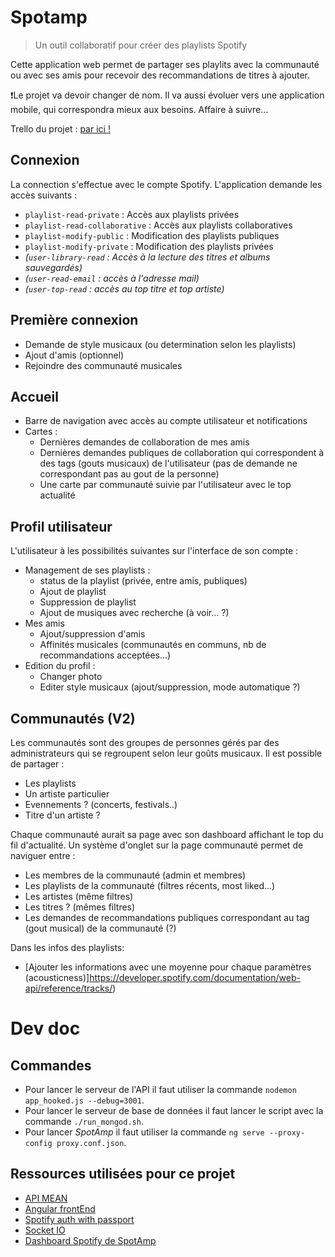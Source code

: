 # Spotamp
> Un outil collaboratif pour créer des playlists Spotify

Cette application web permet de partager ses playlits avec la communauté ou avec ses amis pour recevoir des recommandations de titres à ajouter. 

:heavy_exclamation_mark:Le projet va devoir changer de nom. Il va aussi évoluer vers une application mobile, qui correspondra mieux aux besoins. Affaire à suivre...

Trello du projet : [par ici !](https://trello.com/b/YvqnQF0R/spotamp)

## Connexion

La connection s'effectue avec le compte Spotify. L'application demande les accès suivants : 
* `playlist-read-private` : Accès aux playlists privées
* `playlist-read-collaborative` : Accès aux playlists collaboratives
* `playlist-modify-public` : Modification des playlists publiques
* `playlist-modify-private` : Modification des playlists privées
* *(`user-library-read` : Accès à la lecture des  titres et albums sauvegardés)*
* *(`user-read-email` : accès à l'adresse mail)*
* *(`user-top-read` : accès au top titre et top artiste)*

## Première connexion

* Demande de style musicaux (ou determination selon les playlists)
* Ajout d'amis (optionnel)
* Rejoindre des communauté musicales

## Accueil 

* Barre de navigation avec accès au compte utilisateur et notifications
* Cartes : 
  * Dernières demandes de collaboration de mes amis
  * Dernières demandes publiques de collaboration qui correspondent à des tags (gouts musicaux) de l'utilisateur (pas de demande ne correspondant pas au gout de la personne)
  * Une carte par communauté suivie par l'utilisateur avec le top actualité
  
## Profil utilisateur

L'utilisateur à les possibilités suivantes sur l'interface de son compte : 
* Management de ses playlists :
  * status de la playlist (privée, entre amis, publiques)
  * Ajout de playlist
  * Suppression de playlist
  * Ajout de musiques avec recherche (à voir... ?)
* Mes amis
  * Ajout/suppression d'amis
  * Affinités musicales (communautés en communs, nb de recommandations acceptées...)
* Edition du profil :
  * Changer photo
  * Editer style musicaux (ajout/suppression, mode automatique ?)
  
## Communautés (V2)

Les communautés sont des groupes de personnes gérés par des administrateurs qui se regroupent selon leur goûts musicaux. Il est possible de partager : 
* Les playlists
* Un artiste particulier
* Evennements ? (concerts, festivals..)
* Titre d'un artiste ? 

Chaque communauté aurait sa page avec son dashboard affichant le top du fil d'actualité. Un système d'onglet sur la page communauté permet de naviguer entre : 
* Les membres de la communauté (admin et membres)
* Les playlists de la communauté (filtres récents, most liked...)
* Les artistes (même filtres)
* Les titres ? (mêmes filtres)
* Les demandes de recommandations publiques correspondant au tag (gout musical) de la communauté (?)
  
 Dans les infos des playlists:
  * [Ajouter les informations avec une moyenne pour chaque paramètres (acousticness)]https://developer.spotify.com/documentation/web-api/reference/tracks/)
 
# Dev doc

## Commandes 

- Pour lancer le serveur de l'API il faut utiliser la commande `nodemon app_hooked.js --debug=3001`.
- Pour lancer le serveur de base de données il faut lancer le script avec la commande `./run_mongod.sh`.
- Pour lancer *SpotAmp* il faut utiliser la commande `ng serve --proxy-config proxy.conf.json`.


## Ressources utilisées pour ce projet 

- [API MEAN](https://medium.com/@vipinswarnkar1989/mean-stack-crud-app-using-angular4-21dce501b77)
- [Angular frontEnd](https://medium.com/@vipinswarnkar1989/mean-todo-app-with-angular4-32d6d778cf68)
- [Spotify auth with passport](https://github.com/JMPerez/passport-spotify)
- [Socket IO](https://socket.io/docs/)
- [Dashboard Spotify de SpotAmp](https://beta.developer.spotify.com/dashboard/applications/9e37acaec39942ae9338212428659bad)

